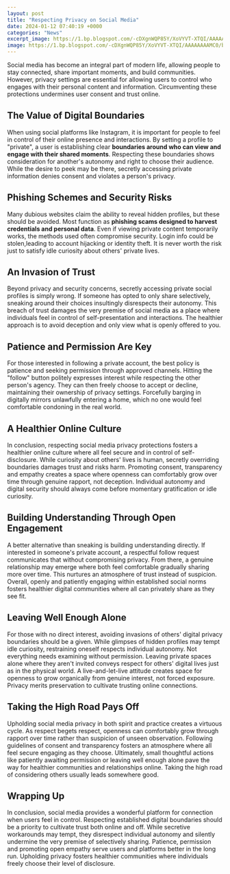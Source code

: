 ```yaml
---
layout: post
title: "Respecting Privacy on Social Media"
date: 2024-01-12 07:40:19 +0000
categories: "News"
excerpt_image: https://1.bp.blogspot.com/-cDXgnWQP85Y/XoVYVT-XTQI/AAAAAAAAMC0/bbOXNeJT7owXVN1vxVk6fDQLkqSpsR3HwCLcBGAsYHQ/s1600/social-media-compressed%25281%2529.webp
image: https://1.bp.blogspot.com/-cDXgnWQP85Y/XoVYVT-XTQI/AAAAAAAAMC0/bbOXNeJT7owXVN1vxVk6fDQLkqSpsR3HwCLcBGAsYHQ/s1600/social-media-compressed%25281%2529.webp
---
```


Social media has become an integral part of modern life, allowing people to stay connected, share important moments, and build communities. However, privacy settings are essential for allowing users to control who engages with their personal content and information. Circumventing these protections undermines user consent and trust online.
## The Value of Digital Boundaries
When using social platforms like Instagram, it is important for people to feel in control of their online presence and interactions. By setting a profile to "private", a user is establishing clear **boundaries around who can view and engage with their shared moments**. Respecting these boundaries shows consideration for another's autonomy and right to choose their audience. While the desire to peek may be there, secretly accessing private information denies consent and violates a person's privacy. 
## Phishing Schemes and Security Risks  
Many dubious websites claim the ability to reveal hidden profiles, but these should be avoided. Most function as **phishing scams designed to harvest credentials and personal data**. Even if viewing private content temporarily works, the methods used often compromise security. Login info could be stolen,leading to account hijacking or identity theft. It is never worth the risk just to satisfy idle curiosity about others' private lives.
## An Invasion of Trust
Beyond privacy and security concerns, secretly accessing private social profiles is simply wrong. If someone has opted to only share selectively, sneaking around their choices insultingly disrespects their autonomy. This breach of trust damages the very premise of social media as a place where individuals feel in control of self-presentation and interactions. The healthier approach is to avoid deception and only view what is openly offered to you.
## Patience and Permission Are Key
For those interested in following a private account, the best policy is patience and seeking permission through approved channels. Hitting the "follow" button politely expresses interest while respecting the other person's agency. They can then freely choose to accept or decline, maintaining their ownership of privacy settings. Forcefully barging in digitally mirrors unlawfully entering a home, which no one would feel comfortable condoning in the real world. 
## A Healthier Online Culture
In conclusion, respecting social media privacy protections fosters a healthier online culture where all feel secure and in control of self-disclosure. While curiosity about others' lives is human, secretly overriding boundaries damages trust and risks harm. Promoting consent, transparency and empathy creates a space where openness can comfortably grow over time through genuine rapport, not deception. Individual autonomy and digital security should always come before momentary gratification or idle curiosity.
## Building Understanding Through Open Engagement 
A better alternative than sneaking is building understanding directly. If interested in someone's private account, a respectful follow request communicates that without compromising privacy. From there, a genuine relationship may emerge where both feel comfortable gradually sharing more over time. This nurtures an atmosphere of trust instead of suspicion. Overall, openly and patiently engaging within established social norms fosters healthier digital communities where all can privately share as they see fit.
## Leaving Well Enough Alone 
For those with no direct interest, avoiding invasions of others' digital privacy boundaries should be a given. While glimpses of hidden profiles may tempt idle curiosity, restraining oneself respects individual autonomy. Not everything needs examining without permission. Leaving private spaces alone where they aren't invited conveys respect for others' digital lives just as in the physical world. A live-and-let-live attitude creates space for openness to grow organically from genuine interest, not forced exposure. Privacy merits preservation to cultivate trusting online connections.
## Taking the High Road Pays Off
Upholding social media privacy in both spirit and practice creates a virtuous cycle. As respect begets respect, openness can comfortably grow through rapport over time rather than suspicion of unseen observation. Following guidelines of consent and transparency fosters an atmosphere where all feel secure engaging as they choose. Ultimately, small thoughtful actions like patiently awaiting permission or leaving well enough alone pave the way for healthier communities and relationships online. Taking the high road of considering others usually leads somewhere good.
## Wrapping Up
In conclusion, social media provides a wonderful platform for connection when users feel in control. Respecting established digital boundaries should be a priority to cultivate trust both online and off. While secretive workarounds may tempt, they disrespect individual autonomy and silently undermine the very premise of selectively sharing. Patience, permission and promoting open empathy serve users and platforms better in the long run. Upholding privacy fosters healthier communities where individuals freely choose their level of disclosure.